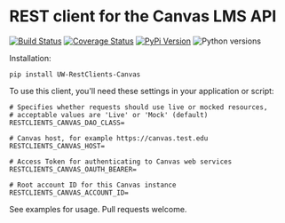 # REST client for the Canvas LMS API

[![Build Status](https://github.com/uw-it-aca/uw-restclients-canvas/workflows/tests/badge.svg?branch=main)](https://github.com/uw-it-aca/uw-restclients-canvas/actions)
[![Coverage Status](https://coveralls.io/repos/uw-it-aca/uw-restclients-canvas/badge.svg?branch=main)](https://coveralls.io/r/uw-it-aca/uw-restclients-canvas?branch=main)
[![PyPi Version](https://img.shields.io/pypi/v/uw-restclients-canvas.svg)](https://pypi.python.org/pypi/uw-restclients-canvas)
![Python versions](https://img.shields.io/pypi/pyversions/uw-restclients-canvas.svg)


Installation:

    pip install UW-RestClients-Canvas

To use this client, you'll need these settings in your application or script:

    # Specifies whether requests should use live or mocked resources,
    # acceptable values are 'Live' or 'Mock' (default)
    RESTCLIENTS_CANVAS_DAO_CLASS=

    # Canvas host, for example https://canvas.test.edu
    RESTCLIENTS_CANVAS_HOST=

    # Access Token for authenticating to Canvas web services
    RESTCLIENTS_CANVAS_OAUTH_BEARER=

    # Root account ID for this Canvas instance
    RESTCLIENTS_CANVAS_ACCOUNT_ID=

See examples for usage.  Pull requests welcome.
